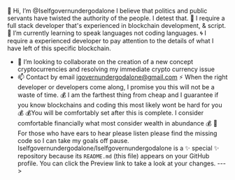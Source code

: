  👋 Hi, I’m @Iselfgovernundergodalone I believe that politics and public servants have twisted the authority of the people. I detest that.
 👀 I require a full stack developer that's experienced in blockchain development, & script.
 🌱 I’m currently learning to speak languages not coding languages.
 :cyclone: I require a experienced developer to pay attention to the details of what I have left of this specific blockchain.
- 💞️ I’m looking to collaborate on the creation of a new concept cryptocurrencies and resolving my immediate crypto currency issue
- 📫 Contact by email igovernundergodalone@gmail.com
:zap: When the right developer or developers come along, I promise you this will not be a waste of time.
:moneybag: I am the farthest thing from cheap and I guarantee if you know blockchains and coding this most likely wont be hard for you :moneybag:
:moneybag:You will be comfortably set after this is complete. I consider comfortable financially what most consider wealth in abundance :moneybag:
:mega: For those who have ears to hear please listen please find the missing code so I can take my goals off pause. 
Iselfgovernundergodalone/Iselfgovernundergodalone is a ✨ special ✨ repository because its `README.md` (this file) appears on your GitHub profile.
You can click the Preview link to take a look at your changes.
--->
